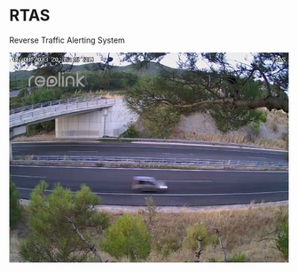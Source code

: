 # RTAS
Reverse Traffic Alerting System

![Camera field of view](https://github.com/idimou/RTAS/blob/main/RTAS_live_1691343317595.jpg)